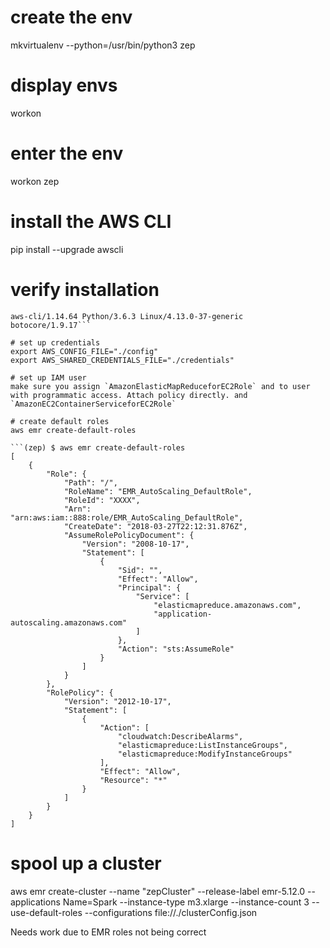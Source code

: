 # create the env
mkvirtualenv --python=/usr/bin/python3 zep

# display envs
workon

# enter the env
workon zep

# install the AWS CLI
pip install --upgrade awscli

# verify installation
```(zep) $ aws --version
aws-cli/1.14.64 Python/3.6.3 Linux/4.13.0-37-generic botocore/1.9.17```

# set up credentials
export AWS_CONFIG_FILE="./config"
export AWS_SHARED_CREDENTIALS_FILE="./credentials"

# set up IAM user
make sure you assign `AmazonElasticMapReduceforEC2Role` and to user with programmatic access. Attach policy directly. and `AmazonEC2ContainerServiceforEC2Role` 

# create default roles
aws emr create-default-roles

```(zep) $ aws emr create-default-roles
[
    {
        "Role": {
            "Path": "/",
            "RoleName": "EMR_AutoScaling_DefaultRole",
            "RoleId": "XXXX",
            "Arn": "arn:aws:iam::888:role/EMR_AutoScaling_DefaultRole",
            "CreateDate": "2018-03-27T22:12:31.876Z",
            "AssumeRolePolicyDocument": {
                "Version": "2008-10-17",
                "Statement": [
                    {
                        "Sid": "",
                        "Effect": "Allow",
                        "Principal": {
                            "Service": [
                                "elasticmapreduce.amazonaws.com",
                                "application-autoscaling.amazonaws.com"
                            ]
                        },
                        "Action": "sts:AssumeRole"
                    }
                ]
            }
        },
        "RolePolicy": {
            "Version": "2012-10-17",
            "Statement": [
                {
                    "Action": [
                        "cloudwatch:DescribeAlarms",
                        "elasticmapreduce:ListInstanceGroups",
                        "elasticmapreduce:ModifyInstanceGroups"
                    ],
                    "Effect": "Allow",
                    "Resource": "*"
                }
            ]
        }
    }
]
```

# spool up a cluster
aws emr create-cluster --name "zepCluster" --release-label emr-5.12.0 --applications Name=Spark --instance-type m3.xlarge --instance-count 3 --use-default-roles --configurations file://./clusterConfig.json

Needs work due to EMR roles not being correct
